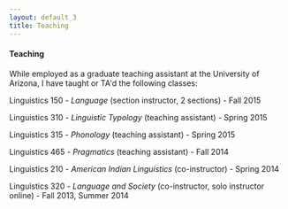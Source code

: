 ```yaml
---
layout: default_3
title: Teaching
---
```

<h4>Teaching</h4>
While employed as a graduate teaching assistant at the University of
Arizona, I have taught or TA'd the following classes:

Linguistics 150 - *Language* (section instructor, 2 sections) - Fall 2015

Linguistics 310 - *Linguistic Typology* (teaching assistant) - Spring 2015

Linguistics 315 - *Phonology* (teaching assistant) - Spring 2015

Linguistics 465 - *Pragmatics* (teaching assistant) - Fall 2014

Linguistics 210 - *American Indian Linguistics* (co-instructor) - Spring 2014

Linguistics 320 - *Language and Society* (co-instructor, solo
instructor online) - Fall 2013, Summer 2014
